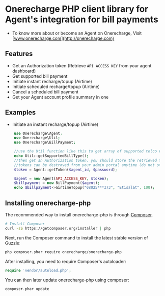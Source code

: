 Onerecharge PHP client library for Agent's integration for bill payments
========================================================================

- To know more about or become an Agent on Onerecharge, Visit  [www.onerecharge.com](http://onerecharge.com)

## Features

- Get an Authorization token (Retrieve `API ACCESS KEY` from your agent dashboard)
- Get supported bill payment
- Initiate instant recharge/topup (Airtime)
- Initiate scheduled recharge/topup (Airtime)
- Cancel a scheduled bill payment
- Get your Agent account profile summary in one

## Examples

- Initiate an instant recharge/topup (Airtime)
```php
    use Onerecharge\Agent;
    use Onerecharge\Util;
    use Onerecharge\BillPayment;

    //use the Util function like this to get array of supported telco names:
    echo Util::getSupportedBillType();
    //then get an Authorization token. you should store the retrieved token somewhere in your code.
    //tokens can be destroyed from your admin portal anytime (do not store your agent_id and password in your code.)
    $token = Agent::getToken($agent_id, $password);

    $agent = new Agent(API_ACCESS_KEY, $token);
    $billpayment = new BillPayment($agent);
    echo $billpayment->airtimeTopup("08025***373", "Etisalat", 100);
```
## Installing onerecharge-php

The recommended way to install onerecharge-php is through
[Composer](http://getcomposer.org).

```bash
# Install Composer
curl -sS https://getcomposer.org/installer | php
```

Next, run the Composer command to install the latest stable version of Guzzle:

```bash
php composer.phar require onerecharge/onerecharge-php
```

After installing, you need to require Composer's autoloader:

```php
require 'vendor/autoload.php';
```

You can then later update onerecharge-php using composer:

 ```bash
composer.phar update
 ```
